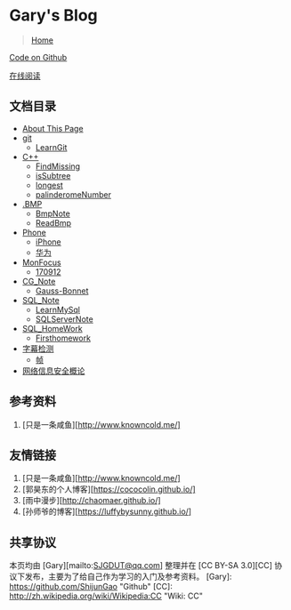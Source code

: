 Gary's Blog
====

>[Home](https://StudyInDUT.com)

[Code on Github](https://github.com/ShijunGao/Shijungao.github.io)

[在线阅读](http://StudyInDUT.com)

文档目录
----

* [About This Page](README.md)
* [git](git/README.md)
    * [LearnGit](git/gitnote.md)
* [C++](C++/README.md)
    * [FindMissing](C++/FindMissing.md)
    * [isSubtree](C++/isSubtree.md)
    * [longest](C++/longest.md)
    * [palinderomeNumber](C++/palinderomeNumber.md)
* [.BMP](数字媒体导论/README.md)
    * [BmpNote](数字媒体导论/BmpNote.md)
    * [ReadBmp](数字媒体导论/ReadBmp.md)
* [Phone](Phone/README.md)
    * [iPhone](Phone/iPhone.md)
    * [华为](Phone/华为.md)
* [MonFocus](MonFocus/README.md)
    * [170912](MonFocus/FirstWeek.md)
* [CG_Note](计算几何与计算机图形学/README.md)
    * [Gauss-Bonnet](计算几何与计算机图形学/Gauss-Bonnet.md)
* [SQL_Note](SQL/README.md)
    * [LearnMySql](SQL/LearnMySql.md)
    * [SQLServerNote](SQL/SQLServerNote.md)
* [SQL_HomeWork](SQL/README.md)
    * [Firsthomework](SQL/firsthomework.md)
* [字幕检测](数字媒体导论/README.md)
    * [帧](数字媒体导论/帧.md)
* [网络信息安全概论](网络信息安全概论/README.md)

参考资料
----
1. [只是一条咸鱼][http://www.knowncold.me/]

友情链接
----
1. [只是一条咸鱼][http://www.knowncold.me/]
2. [郭昊东的个人博客][https://cococolin.github.io/]
3. [雨中漫步][http://chaomaer.github.io/]
4. [孙师爷的博客][https://luffybysunny.github.io/]


共享协议
----

本页均由 [Gary][mailto:SJGDUT@qq.com] 整理并在 [CC BY-SA 3.0][CC] 协议下发布，主要为了给自己作为学习的入门及参考资料。
[Gary]: https://github.com/ShijunGao "Github"
[CC]: http://zh.wikipedia.org/wiki/Wikipedia:CC "Wiki: CC"
